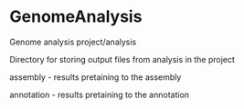 # GenomeAnalysis
Genome analysis project/analysis

Directory for storing output files from analysis in the project

assembly - results pretaining to the assembly

annotation - results pretaining to the annotation
